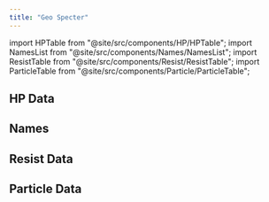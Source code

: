 ```yaml
---
title: "Geo Specter"
---
```


import HPTable from "@site/src/components/HP/HPTable";
import NamesList from "@site/src/components/Names/NamesList";
import ResistTable from "@site/src/components/Resist/ResistTable";
import ParticleTable from "@site/src/components/Particle/ParticleTable";

## HP Data

<HPTable item_key="geospecter" data_src="enemy" />

## Names

<NamesList item_key="geospecter" data_src="enemy" />

## Resist Data

<ResistTable item_key="geospecter" data_src="enemy" />

## Particle Data

<ParticleTable item_key="geospecter" data_src="enemy" />